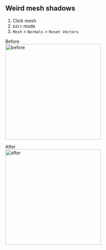 ## Weird mesh shadows
1. Click mesh
2. `Edit` mode
3. `Mesh` > `Normals` > `Reset Vectors`

Before
<br/>
<img width="300" height="300" alt="before" src="https://github.com/user-attachments/assets/4a8895c7-d8c6-4767-a449-3d7d107a201e" />

After
<br/>
<img width="300" height="300" alt="after" src="https://github.com/user-attachments/assets/fcef4b83-a8df-49b3-8c6c-cdba5c58f50b" />
